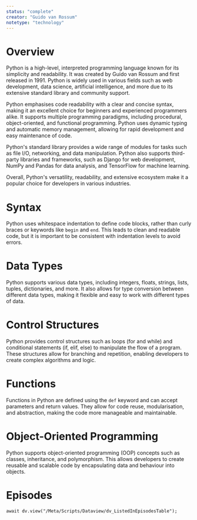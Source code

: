```yaml
---
status: "complete"
creator: "Guido van Rossum"
notetype: "technology"
---
```


# Overview
Python is a high-level, interpreted programming language known for its simplicity and readability. It was created by Guido van Rossum and first released in 1991. Python is widely used in various fields such as web development, data science, artificial intelligence, and more due to its extensive standard library and community support. 

Python emphasises code readability with a clear and concise syntax, making it an excellent choice for beginners and experienced programmers alike. It supports multiple programming paradigms, including procedural, object-oriented, and functional programming. Python uses dynamic typing and automatic memory management, allowing for rapid development and easy maintenance of code.

Python's standard library provides a wide range of modules for tasks such as file I/O, networking, and data manipulation. Python also supports third-party libraries and frameworks, such as Django for web development, NumPy and Pandas for data analysis, and TensorFlow for machine learning.

Overall, Python's versatility, readability, and extensive ecosystem make it a popular choice for developers in various industries. 

# Syntax
Python uses whitespace indentation to define code blocks, rather than curly braces or keywords like `begin` and `end`. This leads to clean and readable code, but it is important to be consistent with indentation levels to avoid errors.

# Data Types
Python supports various data types, including integers, floats, strings, lists, tuples, dictionaries, and more. It also allows for type conversion between different data types, making it flexible and easy to work with different types of data.

# Control Structures
Python provides control structures such as loops (for and while) and conditional statements (if, elif, else) to manipulate the flow of a program. These structures allow for branching and repetition, enabling developers to create complex algorithms and logic.

# Functions
Functions in Python are defined using the `def` keyword and can accept parameters and return values. They allow for code reuse, modularisation, and abstraction, making the code more manageable and maintainable.

# Object-Oriented Programming
Python supports object-oriented programming (OOP) concepts such as classes, inheritance, and polymorphism. This allows developers to create reusable and scalable code by encapsulating data and behaviour into objects.

# Episodes
```dataviewjs
await dv.view("/Meta/Scripts/Dataview/dv_ListedInEpisodesTable");
```
